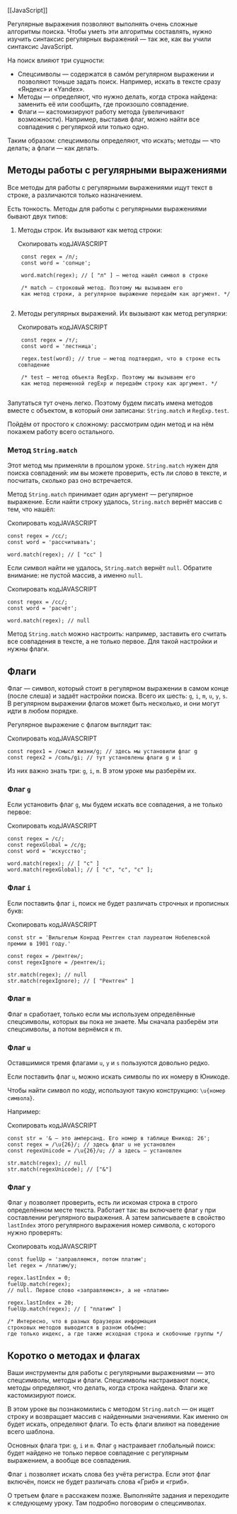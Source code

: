 [[JavaScript]]

Регулярные выражения позволяют выполнять очень сложные алгоритмы поиска. Чтобы уметь эти алгоритмы составлять, нужно изучить синтаксис регулярных выражений — так же, как вы учили синтаксис JavaScript.

На поиск влияют три сущности:

- Спецсимволы — содержатся в самóм регулярном выражении и позволяют тоньше задать поиск. Например, искать в тексте сразу «Яндекс» и «Yandex».
- Методы — определяют, что нужно делать, когда строка найдена: заменить её или сообщить, где произошло совпадение.
- Флаги — кастомизируют работу метода (увеличивают возможности). Например, выставив флаг, можно найти все совпадения с регуляркой или только одно.

Таким образом: спецсимволы определяют, что искать; методы — что делать; а флаги — как делать.

## Методы работы с регулярными выражениями

Все методы для работы с регулярными выражениями ищут текст в строке, а различаются только назначением.

Есть тонкость. Методы для работы с регулярными выражениями бывают двух типов:

1. Методы строк. Их вызывают как метод строки:
    
    Скопировать кодJAVASCRIPT
    
    ```
     const regex = /л/;
     const word = 'солнце';
    
     word.match(regex); // [ "л" ] — метод нашёл символ в строке
    
     /* match — строковый метод. Поэтому мы вызываем его
     как метод строки, а регулярное выражение передаём как аргумент. */
      
    ```
    
2. Методы регулярных выражений. Их вызывают как метод регулярки:
    
    Скопировать кодJAVASCRIPT
    
    ```
     const regex = /т/;
     const word = 'лестница';
    
     regex.test(word); // true — метод подтвердил, что в строке есть совпадение
    
     /* test — метод объекта RegExp. Поэтому мы вызываем его
     как метод переменной regExp и передаём строку как аргумент. */
      
    ```
    

Запутаться тут очень легко. Поэтому будем писать имена методов вместе с объектом, в который они записаны: `String.match` и `RegExp.test`.

Пойдём от простого к сложному: рассмотрим один метод и на нём покажем работу всего остального.

### Метод `String.match`

Этот метод мы применяли в прошлом уроке. `String.match` нужен для поиска совпадений: им вы можете проверить, есть ли слово в тексте, и посчитать, сколько раз оно встречается.

Метод `String.match` принимает один аргумент — регулярное выражение. Если найти строку удалось, `String.match` вернёт массив с тем, что нашёл:

Скопировать кодJAVASCRIPT

```
const regex = /сс/;
const word = 'рассчитывать';

word.match(regex); // [ "сс" ] 
```

Если символ найти не удалось, `String.match` вернёт `null`. Обратите внимание: не пустой массив, а именно `null`.

Скопировать кодJAVASCRIPT

```
const regex = /сс/;
const word = 'расчёт';

word.match(regex); // null 
```

Метод `String.match` можно настроить: например, заставить его считать все совпадения в тексте, а не только первое. Для такой настройки и нужны флаги.

## Флаги

Флаг — символ, который стоит в регулярном выражении в самом конце (после слеша) и задаёт настройки поиска. Всего их шесть: `g`, `i`, `m`, `u`, `y`, `s`. В регулярном выражении флагов может быть несколько, и они могут идти в любом порядке.

Регулярное выражение с флагом выглядит так:

Скопировать кодJAVASCRIPT

```
const regex1 = /смысл жизни/g; // здесь мы установили флаг g
const regex2 = /соль/gi; // тут установлены флаги g и i 
```

Из них важно знать три: `g`, `i`, `m`. В этом уроке мы разберём их.

### Флаг `g`

Если установить флаг `g`, мы будем искать все совпадения, а не только первое:

Скопировать кодJAVASCRIPT

```
const regex = /с/;
const regexGlobal = /с/g;
const word = 'искусство';

word.match(regex); // [ "с" ]
word.match(regexGlobal); // [ "с", "с", "с" ]; 
```

### Флаг `i`

Если поставить флаг `i`, поиск не будет различать строчных и прописных букв:

Скопировать кодJAVASCRIPT

```
const str = 'Вильгельм Конрад Рентген стал лауреатом Нобелевской премии в 1901 году.'

const regex = /рентген/;
const regexIgnore = /рентген/i;

str.match(regex); // null
str.match(regexIgnore); // [ "Рентген" ] 
```

### Флаг `m`

Флаг `m` сработает, только если мы используем определённые спецсимволы, которых вы пока не знаете. Мы сначала разберём эти спецсимволы, а потом вернёмся к m.

### Флаг `u`

Оставшимися тремя флагами `u`, `y` и `s` пользуются довольно редко.

Если поставить флаг `u`, можно искать символы по их номеру в Юникоде.

Чтобы найти символ по коду, используют такую конструкцию: `\u{номер символа}`.

Например:

Скопировать кодJAVASCRIPT

```
const str = '& — это амперсанд. Его номер в таблице Юникод: 26';
const regex = /\u{26}/; // здесь флаг u не установлен
const regexUnicode = /\u{26}/u; // а здесь — установлен

str.match(regex); // null
str.match(regexUnicode); // ["&"] 
```

### Флаг `y`

Флаг `y` позволяет проверить, есть ли искомая строка в строго определённом месте текста. Работает так: вы включаете флаг `y` при составлении регулярного выражения. А затем записываете в свойство `lastIndex` этого регулярного выражения номер символа, с которого нужно проверять:

Скопировать кодJAVASCRIPT

```
const fuelUp = 'заправляемся, потом платим';
let regex = /платим/y;

regex.lastIndex = 0; 
fuelUp.match(regex); 
// null. Первое слово «заправляемся», а не «платим»

regex.lastIndex = 20;
fuelUp.match(regex); // [ "платим" ]

/* Интересно, что в разных браузерах информация
строковых методов выводится в разном объёме:
где только индекс, а где также исходная строка и скобочные группы */ 
```

## Коротко о методах и флагах

Ваши инструменты для работы с регулярными выражениями — это спецсимволы, методы и флаги. Спецсимволы настраивают поиск, методы определяют, что делать, когда строка найдена. Флаги же кастомизируют поиск.

В этом уроке вы познакомились с методом `String.match` — он ищет строку и возвращает массив с найденными значениями. Как именно он будет искать, определяют флаги. То есть флаги влияют на поведение всего шаблона.

Основных флага три: `g`, `i` и `m`. Флаг `g` настраивает глобальный поиск: будет найдено не только первое совпадение с регулярным выражением, а вообще все совпадения.

Флаг `i` позволяет искать слова без учёта регистра. Если этот флаг включён, поиск не будет различать слова «Гриб» и «гриб».

О третьем флаге `m` расскажем позже. Выполняйте задания и переходите к следующему уроку. Там подробно поговорим о спецсимволах.
